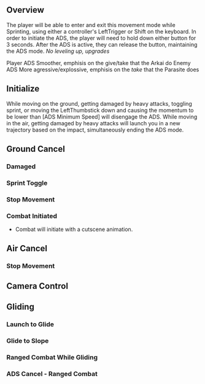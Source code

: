 
## Overview
The player will be able to enter and exit this movement mode while Sprinting, using either a controller's LeftTrigger or Shift on the keyboard. In order to initiate the ADS, the player will need to hold down either button for 3 seconds. After the ADS is active, they can release the button, maintaining the ADS mode.
*No leveling up, upgrades*

Player ADS
	Smoother, emphisis on the give/take that the Arkai do
Enemy ADS
	More agressive/explossive, emphisis on the *take* that the Parasite does


## Initialize
While moving on the ground, getting damaged by heavy attacks, toggling sprint, or moving the LeftThumbstick down and causing the momentum to be lower than [ADS Minimum Speed] will disengage the ADS. While moving in the air, getting damaged by heavy attacks will launch you in a new trajectory based on the impact, simultaneously ending the ADS mode.


## Ground Cancel 
### Damaged
### Sprint Toggle
### Stop Movement
### Combat Initiated 
 - Combat will initiate with a cutscene animation. 



## Air Cancel
### Stop Movement


## Camera Control
## Gliding
### Launch to Glide
### Glide to Slope
### Ranged Combat While Gliding
### ADS Cancel - Ranged Combat

